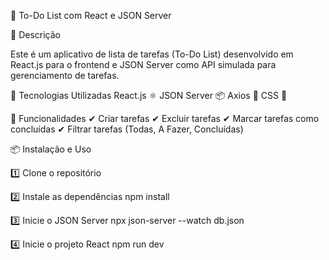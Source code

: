 📌 To-Do List com React e JSON Server

📖 Descrição

Este é um aplicativo de lista de tarefas (To-Do List) desenvolvido em React.js para o frontend e JSON Server como API simulada para gerenciamento de tarefas.

🚀 Tecnologias Utilizadas
React.js ⚛️
JSON Server 📦
Axios 🔗
CSS 🎨

🎯 Funcionalidades
✔ Criar tarefas
✔ Excluir tarefas
✔ Marcar tarefas como concluídas
✔ Filtrar tarefas (Todas, A Fazer, Concluídas)

📦 Instalação e Uso

1️⃣ Clone o repositório

2️⃣ Instale as dependências
npm install

3️⃣ Inicie o JSON Server
npx json-server --watch db.json

4️⃣ Inicie o projeto React
npm run dev
